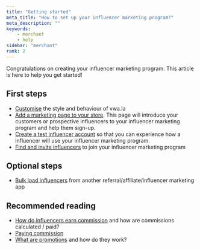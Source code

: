 ```yaml
---
title: "Getting started"
meta_title: "How to set up your influencer marketing program?"
meta_description: ""
keywords:
    - merchant
    - help
sidebar: "merchant"
rank: 2
---
```

Congratulations on creating your influencer marketing program. This article is here to help you get started!

First steps
-----------

*   [Customise](/merchant/customisation) the style and behaviour of vwa.la
*   [Add a marketing page to your store](/merchant/adding-a-page-to-your-store). This page will introduce your customers or prospective influencers to your influencer marketing program and help them sign-up.
*   [Create a test influencer account](/merchant/how-to-create-a-test-account-or-bulk-upload-data) so that you can experience how a influencer will use your influencer marketing program.
*   [Find and invite influencers](/merchant/inviting-influencers) to join your influencer marketing program

Optional steps
--------------

*   [Bulk load influencers](/merchant/how-to-create-a-test-account-or-bulk-upload-data) from another referral/affiliate/influencer marketing app

Recommended reading
--------------------

*   [How do influencers earn commission](/merchant/influencer-commission) and how are commissions calculated / paid?
*   [Paying commission](/merchant/paying-commission)
*   [What are promotions](/merchant/promotions) and how do they work?
